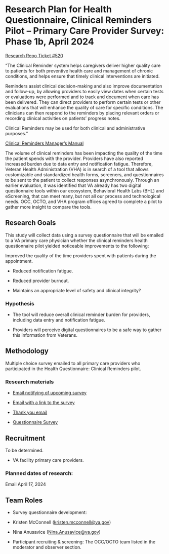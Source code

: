# Research Plan for Health Questionnaire, Clinical Reminders Pilot – Primary Care Provider Survey: Phase 1b, April 2024 

 [Research Repo Ticket #520](https://github.com/department-of-veterans-affairs/va.gov-research-repository/issues/520)

“The Clinical Reminder system helps caregivers deliver higher quality care to patients for both preventive health care and management of chronic conditions, and helps ensure that timely clinical interventions are initiated. 

 

Reminders assist clinical decision-making and also improve documentation and follow-up, by allowing providers to easily view dates when certain tests or evaluations were performed and to track and document when care has been delivered. They can direct providers to perform certain tests or other evaluations that will enhance the quality of care for specific conditions. The clinicians can then respond to the reminders by placing relevant orders or recording clinical activities on patients’ progress notes. 

 

Clinical Reminders may be used for both clinical and administrative purposes.” 

 

[Clinical Reminders Manager’s Manual](http://ttps://www.va.gov/vdl/documents/Clinical/CPRS-Clinical_Reminders/pxrm_2_mm.pdf) 

 

The volume of clinical reminders has been impacting the quality of the time the patient spends with the provider. Providers have also reported increased burden due to data entry and notification fatigue. Therefore, Veteran Health Administration (VHA) is in search of a tool that allows customizable and standardized health forms, screeners, and questionnaires to be sent to the patient to collect responses asynchronously. Through an earlier evaluation, it was identified that VA already has two digital questionnaire tools within our ecosystem, Behavioral Health Labs (BHL) and eScreening, that can meet many, but not all our process and technological needs. OCC, OCTO, and VHA program offices agreed to complete a pilot to gather more insight to compare the tools.  

 

## Research Goals	 

This study will collect data using a survey questionnaire that will be emailed to a VA primary care physician whether the clinical reminders health questionnaire pilot yielded noticeable improvements to the following: 

Improved the quality of the time providers spent with  patients during the appointment. 

- Reduced notification fatigue.  

- Reduced provider burnout. 

- Maintains an appropriate level of safety and clinical integrity?  

 

### Hypothesis 

- The tool will reduce overall clinical reminder burden for providers, including data entry and notification fatigue.  

- Providers will perceive digital questionnaires to be a safe way to gather this information from Veterans.  

 

## Methodology	 

Multiple choice survey emailed to all primary care providers who participated in the Health Questionnaire: Clinical Reminders pilot. 

 

### Research materials 

- [Email notifying of upcoming survey]() 

- [Email with a link to the survey]() 

- [Thank you email]() 

- [Questionnaire Survey]() 

 

 

## Recruitment	 

To be determined. 

- VA facility primary care providers. 

 

### Planned dates of research: 

Email April 17, 2024 

 

 

## Team Roles	 

- Survey questionnaire development:  

- Kristen McConnell (kristen.mcconnell@va.gov) 

- Nina Anusavice (Nina.Anusavice@va.gov) 

- Participant recruiting & screening: The OCC/OCTO team listed in the moderator and observer section. 
